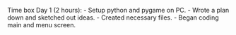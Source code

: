 Time box
Day 1 (2 hours):
	- Setup python and pygame on PC.
	- Wrote a plan down and sketched out ideas.
	- Created necessary files.
	- Began coding main and menu screen.